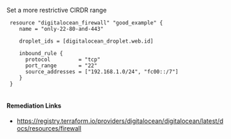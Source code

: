 
Set a more restrictive CIRDR range

```hcl
 resource "digitalocean_firewall" "good_example" {
 	name = "only-22-80-and-443"
   
 	droplet_ids = [digitalocean_droplet.web.id]
   
 	inbound_rule {
 	  protocol         = "tcp"
 	  port_range       = "22"
 	  source_addresses = ["192.168.1.0/24", "fc00::/7"]
 	}
 }
 
```

#### Remediation Links
 - https://registry.terraform.io/providers/digitalocean/digitalocean/latest/docs/resources/firewall

